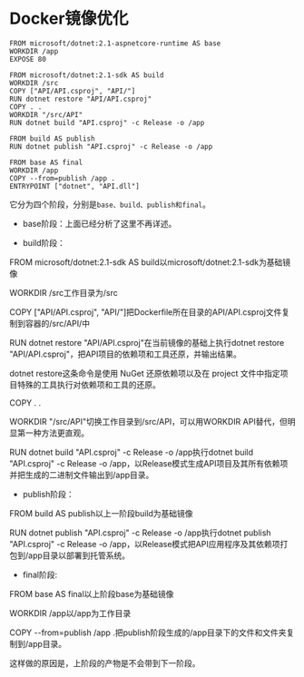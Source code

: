# Docker镜像优化


```shell
FROM microsoft/dotnet:2.1-aspnetcore-runtime AS base
WORKDIR /app
EXPOSE 80

FROM microsoft/dotnet:2.1-sdk AS build
WORKDIR /src
COPY ["API/API.csproj", "API/"]
RUN dotnet restore "API/API.csproj"
COPY . .
WORKDIR "/src/API"
RUN dotnet build "API.csproj" -c Release -o /app

FROM build AS publish
RUN dotnet publish "API.csproj" -c Release -o /app

FROM base AS final
WORKDIR /app
COPY --from=publish /app .
ENTRYPOINT ["dotnet", "API.dll"]
```
它分为四个阶段，分别是`base、build、publish和final`。

* base阶段：上面已经分析了这里不再详述。

* build阶段：

FROM microsoft/dotnet:2.1-sdk AS build以microsoft/dotnet:2.1-sdk为基础镜像

WORKDIR /src工作目录为/src

COPY ["API/API.csproj", "API/"]把Dockerfile所在目录的API/API.csproj文件复制到容器的/src/API/中

RUN dotnet restore "API/API.csproj"在当前镜像的基础上执行dotnet restore "API/API.csproj"，把API项目的依赖项和工具还原，并输出结果。

dotnet restore这条命令是使用 NuGet 还原依赖项以及在 project 文件中指定项目特殊的工具执行对依赖项和工具的还原。

COPY . .

WORKDIR "/src/API"切换工作目录到/src/API，可以用WORKDIR API替代，但明显第一种方法更直观。

RUN dotnet build "API.csproj" -c Release -o /app执行dotnet build "API.csproj" -c Release -o /app，以Release模式生成API项目及其所有依赖项并把生成的二进制文件输出到/app目录。



* publish阶段：

FROM build AS publish以上一阶段build为基础镜像

RUN dotnet publish "API.csproj" -c Release -o /app执行dotnet publish "API.csproj" -c Release -o /app，以Release模式把API应用程序及其依赖项打包到/app目录以部署到托管系统。



* final阶段:

FROM base AS final以上阶段base为基础镜像

WORKDIR /app以/app为工作目录

COPY --from=publish /app .把publish阶段生成的/app目录下的文件和文件夹复制到/app目录。

这样做的原因是，上阶段的产物是不会带到下一阶段。


